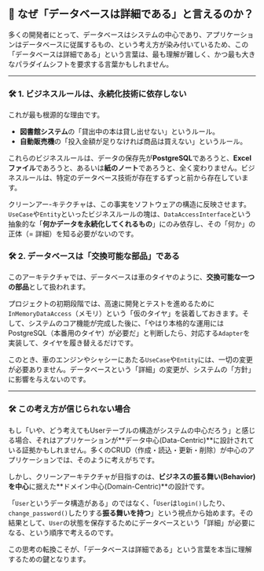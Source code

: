 ## 🤔 なぜ「データベースは詳細である」と言えるのか？

多くの開発者にとって、データベースはシステムの中心であり、アプリケーションはデータベースに従属するもの、という考え方が染み付いているため、この「データベースは詳細である」という言葉は、最も理解が難しく、かつ最も大きなパラダイムシフトを要求する言葉かもしれません。

---

### 🛠️ 1. ビジネスルールは、永続化技術に依存しない

これが最も根源的な理由です。

* **図書館システム**の「貸出中の本は貸し出せない」というルール。
* **自動販売機**の「投入金額が足りなければ商品は買えない」というルール。

これらのビジネスルールは、データの保存先が**PostgreSQL**であろうと、**Excelファイル**であろうと、あるいは**紙のノート**であろうと、全く変わりません。ビジネスルールは、特定のデータベース技術が存在するずっと前から存在しています。

クリーンアー-キテクチャは、この事実をソフトウェアの構造に反映させます。`UseCase`や`Entity`といったビジネスルールの塊は、`DataAccessInterface`という抽象的な「**何かデータを永続化してくれるもの**」にのみ依存し、その「何か」の正体（= 詳細）を知る必要がないのです。

### 🛠️ 2. データベースは「交換可能な部品」である

このアーキテクチャでは、データベースは車のタイヤのように、**交換可能な一つの部品**として扱われます。

プロジェクトの初期段階では、高速に開発とテストを進めるために`InMemoryDataAccess`（メモリ）という「仮のタイヤ」を装着しておきます。そして、システムのコア機能が完成した後に、「やはり本格的な運用にはPostgreSQL（本番用のタイヤ）が必要だ」と判断したら、対応する`Adapter`を実装して、タイヤを履き替えるだけです。

このとき、車のエンジンやシャシーにあたる`UseCase`や`Entity`には、一切の変更が必要ありません。データベースという「詳細」の変更が、システムの「方針」に影響を与えないのです。

---
### 🛠️ この考え方が信じられない場合

もし「いや、どう考えてもUserテーブルの構造がシステムの中心だろう」と感じる場合、それはアプリケーションが**データ中心(Data-Centric)**に設計されている証拠かもしれません。多くのCRUD（作成・読込・更新・削除）が中心のアプリケーションでは、そのように考えがちです。

しかし、クリーンアーキテクチャが目指すのは、**ビジネスの振る舞い(Behavior)を中心**に据えた**ドメイン中心(Domain-Centric)**の設計です。

「`User`というデータ構造がある」のではなく、「`User`は`login()`したり、`change_password()`したりする**振る舞いを持つ**」という視点から始めます。その結果として、`User`の状態を保存するためにデータベースという「詳細」が必要になる、という順序で考えるのです。

この思考の転換こそが、「データベースは詳細である」という言葉を本当に理解するための鍵となります。